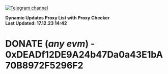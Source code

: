 [![Telegram channel](https://img.shields.io/endpoint?url=https://runkit.io/damiankrawczyk/telegram-badge/branches/master?url=https://t.me/n4z4v0d)](https://t.me/n4z4v0d) 

**Dynamic Updates Proxy List with Proxy Checker**  
**Last Updated: 17.12.23 14:42**

# DONATE (_any evm_) - 0xDEADf12DE9A24b47Da0a43E1bA70B8972F5296F2
